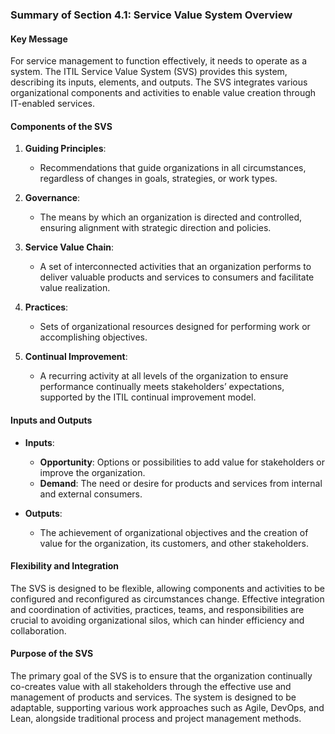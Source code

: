 ### Summary of Section 4.1: Service Value System Overview

#### Key Message
For service management to function effectively, it needs to operate as a system. The ITIL Service Value System (SVS) provides this system, describing its inputs, elements, and outputs. The SVS integrates various organizational components and activities to enable value creation through IT-enabled services.

#### Components of the SVS
1. **Guiding Principles**:
   - Recommendations that guide organizations in all circumstances, regardless of changes in goals, strategies, or work types.
  
2. **Governance**:
   - The means by which an organization is directed and controlled, ensuring alignment with strategic direction and policies.

3. **Service Value Chain**:
   - A set of interconnected activities that an organization performs to deliver valuable products and services to consumers and facilitate value realization.

4. **Practices**:
   - Sets of organizational resources designed for performing work or accomplishing objectives.

5. **Continual Improvement**:
   - A recurring activity at all levels of the organization to ensure performance continually meets stakeholders’ expectations, supported by the ITIL continual improvement model.

#### Inputs and Outputs
- **Inputs**:
  - **Opportunity**: Options or possibilities to add value for stakeholders or improve the organization.
  - **Demand**: The need or desire for products and services from internal and external consumers.

- **Outputs**:
  - The achievement of organizational objectives and the creation of value for the organization, its customers, and other stakeholders.

#### Flexibility and Integration
The SVS is designed to be flexible, allowing components and activities to be configured and reconfigured as circumstances change. Effective integration and coordination of activities, practices, teams, and responsibilities are crucial to avoiding organizational silos, which can hinder efficiency and collaboration.

#### Purpose of the SVS
The primary goal of the SVS is to ensure that the organization continually co-creates value with all stakeholders through the effective use and management of products and services. The system is designed to be adaptable, supporting various work approaches such as Agile, DevOps, and Lean, alongside traditional process and project management methods.